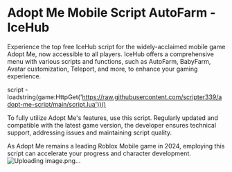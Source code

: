 # Adopt Me Mobile Script AutoFarm - IceHub
Experience the top free IceHub script for the widely-acclaimed mobile game Adopt Me, now accessible to all players. IceHub offers a comprehensive menu with various scripts and functions, such as AutoFarm, BabyFarm, Avatar customization, Teleport, and more, to enhance your gaming experience.

script - loadstring(game:HttpGet('https://raw.githubusercontent.com/scripter339/adopt-me-script/main/script.lua'))()

To fully utilize Adopt Me's features, use this script. Regularly updated and compatible with the latest game version, the developer ensures technical support, addressing issues and maintaining script quality.

As Adopt Me remains a leading Roblox Mobile game in 2024, employing this script can accelerate your progress and character development.
![Uploading image.png…]()
